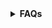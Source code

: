 <details>
  <summary><strong>FAQs</strong></summary>

  ---

  ## General Use

  <details>
    <summary><strong>What is HoneyMesh?</strong></summary>
    HoneyMesh is a self-hosted honeypot deployment platform inspired by **T-Pot**.  
    It provides an interactive Python CLI to deploy, manage, and monitor honeypots with integrated **ELK (Elasticsearch, Logstash, Kibana)** analysis tools.
  </details>

  <details>
    <summary><strong>Who is HoneyMesh designed for?</strong></summary>
    It’s intended for **security researchers, network administrators, and educators** who want to safely observe and analyze attack behaviors in a controlled environment.
  </details>

  <details>
    <summary><strong>What makes HoneyMesh different from other honeypot systems?</strong></summary>
    Unlike most standalone honeypots, HoneyMesh includes an **orchestration CLI**, **Docker-based deployment**, integrated **ELK visualization**, and a **modular design** for custom honeypot creation.
  </details>

  <details>
    <summary><strong>What kind of data does HoneyMesh collect?</strong></summary>
    HoneyMesh logs **attacker IPs, commands, login attempts, file downloads,** and **session data** in JSON format, enriched with **GeoIP** information.
  </details>

  ---

  ## Installation & Platform Support

  <details>
    <summary><strong>Can I deploy HoneyMesh on Windows or Mac?</strong></summary>
    HoneyMesh is designed for **Linux** environments.  
    Windows or Mac users can run it using a **Linux virtual machine** or **WSL2 (Windows Subsystem for Linux)**.
  </details>

  ---

  ## Configuration & Customization

  <details>
    <summary><strong>Can I customize honeypots for specific industries?</strong></summary>
    Yes. HoneyMesh supports building **custom honeypots and filesystems** that mimic vulnerable servers used in specific industries.
  </details>

  ---

  ## Security & Data Handling

  <details>
    <summary><strong>Is it safe to run HoneyMesh on my network?</strong></summary>
    Only deploy on networks you **own or have explicit permission** to test.  
    Always **isolate honeypots** using proper segmentation and security controls.
  </details>

  <details>
    <summary><strong>Can I share my captured attack data publicly?</strong></summary>
    Only if you **anonymize sensitive information** and comply with all applicable **data protection laws** such as **GDPR** or **CCPA**.
  </details>

  <details>
    <summary><strong>What happens if attackers compromise the honeypot?</strong></summary>
    Attackers are **isolated inside a containerized environment**.  
    However, always assume some risk — use firewalls, limit exposure, and regularly monitor activity.
  </details>

  ---

  ## Future Development

  <details>
    <summary><strong>What if I need more high-interaction honeypots?</strong></summary>
    Future versions of HoneyMesh will include **dedicated virtual machines for each attack session** and support for **clustered deployments**.
  </details>

  <details>
    <summary><strong>Will HoneyMesh support high-interaction honeypots?</strong></summary>
    Yes. The roadmap includes **high-interaction honeypots** using dedicated VMs and container-based clustering for advanced research use.
  </details>

</details>

